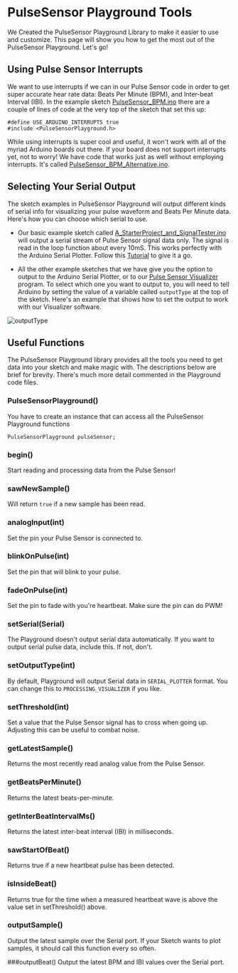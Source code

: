 # PulseSensor Playground Tools

We Created the PulseSensor Playground Library to make it easier to use and customize. This page will show you how to get the most out of the PulseSensor Playground. Let's go!

## Using Pulse Sensor Interrupts

We want to use interrupts if we can in our Pulse Sensor code in order to get super accurate hear rate data: Beats Per Minute (BPM), and Inter-beat Interval (IBI). In the example sketch [PulseSensor_BPM.ino](https://github.com/biomurph/PulseSensorPlayground/tree/master/examples/PulseSensor_BPM) there are a couple of lines of code at the very top of the sketch that set this up:

	#define USE_ARDUINO_INTERRUPTS true
	#include <PulseSensorPlayground.h>
	
While using interrupts is super cool and useful, it won't work with all of the myriad Arduino boards out there. If your board does not support interrupts yet, not to worry! We have code that works just as well without employing interrupts. It's called [PulseSensor_BPM_Alternative.ino](https://github.com/biomurph/PulseSensorPlayground/tree/master/examples/PulseSensor_BPM_Alternative).

## Selecting Your Serial Output

The sketch examples in PulseSensor Playground will output different kinds of serial info for visualizing your pulse waveform and Beats Per Minute data. Here's how you can choose which serial to use.

* Our basic example sketch called [A_StarterProject_and_SignalTester.ino](https://github.com/biomurph/PulseSensorPlayground/tree/master/examples/A_StarterProject_and_SignalTester) will output a serial stream of Pulse Sensor signal data only. The signal is read in the loop function about every 10mS. This works perfectly with the Arduino Serial Plotter. Follow this [Tutorial](https://pulsesensor.com/pages/code-and-guide) to give it a go.

* All the other example sketches that we have give you the option to output to the Arduino Serial Plotter, or to our [Pulse Sensor Visualizer](https://github.com/WorldFamousElectronics/PulseSensor_Amped_Processing_Visualizer) program. To select which one you want to output to, you will need to tell Arduino by setting the value of a variable called `outputType` at the top of the sketch. Here's an example that shows how to set the output to work with our Visualizer software.

![outputType](https://github.com/biomurph/PulseSensorPlayground/tree/master/Images)
	
## Useful Functions

The PulseSensor Playground library provides all the tools you need to get data into your sketch and make magic with. The descriptions below are brief for brevity. There's much more detail commented in the Playground code files.

### PulseSensorPlayground()
You have to create an instance that can access all the PulseSensor Playground functions

	PulseSensorPlayground pulseSensor;

### begin()
Start reading and processing data from the Pulse Sensor!

### sawNewSample()
Will return `true` if a new sample has been read.

### analogInput(int)
Set the pin your Pulse Sensor is connected to.

### blinkOnPulse(int)
Set the pin that will blink to your pulse.

### fadeOnPulse(int)
Set the pin to fade with you're heartbeat. Make sure the pin can do PWM!

### setSerial(Serial)
The Playground doesn't output serial data automatically. If you want to output serial pulse data, include this. If not, don't.

### setOutputType(int)
By default, Playground will output Serial data in `SERIAL_PLOTTER` format. You can change this to `PROCESSING_VISUALIZER` if you like. 

### setThreshold(int)
Set a value that the Pulse Sensor signal has to cross when going up. Adjusting this can be useful to combat noise.

### getLatestSample()
Returns the most recently read analog value from the Pulse Sensor.

### getBeatsPerMinute()
Returns the latest beats-per-minute. 

### getInterBeatIntervalMs()
Returns the latest inter-beat interval (IBI) in milliseconds.

### sawStartOfBeat()
Returns true if a new heartbeat pulse has been detected.

### isInsideBeat()
Returns true for the time when a measured heartbeat wave is above the value set in setThreshold() above. 

### outputSample()
Output the latest sample over the Serial port. If your Sketch wants to plot samples, it should call this function every so often.

###outputBeat()
Output the latest BPM and IBI values over the Serial port.
